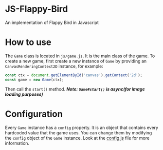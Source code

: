# JS-Flappy-Bird
An implementation of Flappy Bird in Javascript

# How to use
The `Game` class is located in `js/game.js`. It is the main class of the game. To create a new game, first create a new instance of `Game` by providing an `CanvasRenderingContext2D` instance, for example:
```js
const ctx = document.getElementById('canvas').getContext('2d');
const game = new Game(ctx);
```
Then call the `start()` method. ***Note: `Game#start()` is async(for image loading purposes)***

# Configuration
Every `Game` instance has a `config` property. It is an object that contains every hardcoded value that the game uses. You can change them by modifying the `config` object of the `Game` instance. Look at the [config.js](js/config.js) file for more information.